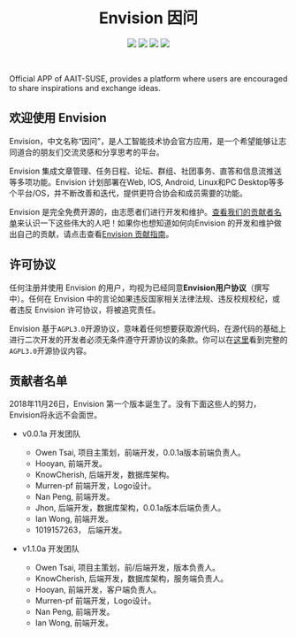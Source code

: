 <h1 align=center>Envision  因问</h1>
<p align=center>
<img src="https://img.shields.io/badge/version-1.1.0a-red.svg"> <img src="https://img.shields.io/badge/founder-Owen%20Tsai-orange.svg"> <img src="https://img.shields.io/badge/%E5%9B%9B%E5%B7%9D%E8%BD%BB%E5%8C%96%E5%B7%A5-AAIT-brightgreen.svg"> <img src="https://img.shields.io/badge/status-ReBuild%20in%20Progress-blue.svg">
</p>
<br>

Official APP of AAIT-SUSE, provides a platform where users are encouraged to share inspirations and exchange ideas.

## 欢迎使用 Envision

Envision，中文名称“因问”，是人工智能技术协会官方应用，是一个希望能够让志同道合的朋友们交流灵感和分享思考的平台。

Envision 集成文章管理、任务日程、论坛、群组、社团事务、直答和信息流推送等多项功能。Envision 计划部署在Web, IOS, Android, Linux和PC Desktop等多个平台/OS，并不断改善和迭代，提供更符合协会和成员需要的功能。

Envision 是完全免费开源的，由志愿者们进行开发和维护。[查看我们的贡献者名单](#-贡献者名单)来认识一下这些伟大的人吧！如果你也想知道如何向Envision 的开发和维护做出自己的贡献，请点击查看[Envision 贡献指南](#)。

## 许可协议

任何注册并使用 Envision 的用户，均视为已经同意**Envision用户协议**（撰写中）。任何在 Envision 中的言论如果违反国家相关法律法规、违反校规校纪，或者违反 Envision 许可协议，将被追究责任。

Envision 基于`AGPL3.0`开源协议，意味着任何想要获取源代码，在源代码的基础上进行二次开发的开发者必须无条件遵守开源协议的条款。你可以在[这里](https://opensource.org/licenses/AGPL-3.0)看到完整的`AGPL3.0`开源协议内容。

## 贡献者名单

2018年11月26日，Envision 第一个版本诞生了。没有下面这些人的努力，Envision将永远不会面世。

- v0.0.1a 开发团队
  - Owen Tsai, 项目主策划，前端开发，0.0.1a版本前端负责人。
  - Hooyan, 前端开发。
  - KnowCherish, 后端开发，数据库架构。
  - Murren-pf 前端开发，Logo设计。
  - Nan Peng, 前端开发。
  - Jhon, 后端开发，数据库架构，0.0.1a版本后端负责人。
  - Ian Wong, 前端开发。
  - 1019157263， 后端开发。
 
- v1.1.0a 开发团队
  - Owen Tsai, 项目主策划，前/后端开发，版本负责人。
  - KnowCherish, 后端开发，数据库架构，服务端负责人。
  - Hooyan, 前端开发，客户端负责人。
  - Murren-pf 前端开发，Logo设计。
  - Nan Peng, 前端开发。
  - Ian Wong, 前端开发。
 
